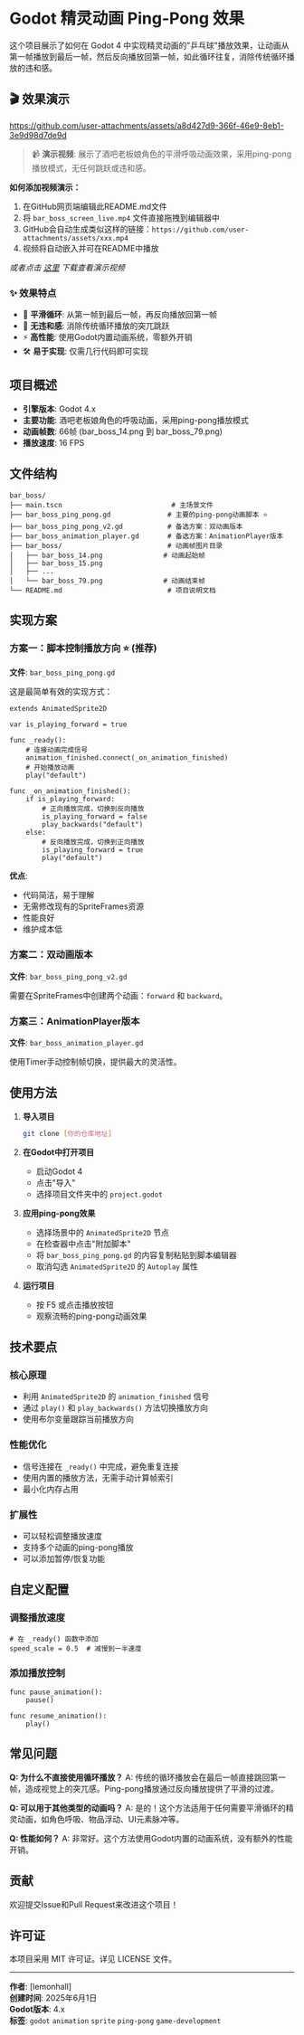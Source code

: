 # Godot 精灵动画 Ping-Pong 效果

这个项目展示了如何在 Godot 4 中实现精灵动画的"乒乓球"播放效果，让动画从第一帧播放到最后一帧，然后反向播放回第一帧，如此循环往复，消除传统循环播放的违和感。

## 🎬 效果演示

https://github.com/user-attachments/assets/a8d427d9-366f-46e9-8eb1-3e9d98d7de9d


> 📹 **演示视频**: 展示了酒吧老板娘角色的平滑呼吸动画效果，采用ping-pong播放模式，无任何跳跃或违和感。

**如何添加视频演示：**
1. 在GitHub网页端编辑此README.md文件
2. 将 `bar_boss_screen_live.mp4` 文件直接拖拽到编辑器中
3. GitHub会自动生成类似这样的链接：`https://github.com/user-attachments/assets/xxx.mp4`
4. 视频将自动嵌入并可在README中播放

*或者点击 [这里](bar_boss_screen_live.mp4) 下载查看演示视频*

### ✨ 效果特点
- 🔄 **平滑循环**: 从第一帧到最后一帧，再反向播放回第一帧
- 🎯 **无违和感**: 消除传统循环播放的突兀跳跃
- ⚡ **高性能**: 使用Godot内置动画系统，零额外开销
- 🛠️ **易于实现**: 仅需几行代码即可实现

## 项目概述

- **引擎版本**: Godot 4.x
- **主要功能**: 酒吧老板娘角色的呼吸动画，采用ping-pong播放模式
- **动画帧数**: 66帧 (bar_boss_14.png 到 bar_boss_79.png)
- **播放速度**: 16 FPS

## 文件结构

```
bar_boss/
├── main.tscn                           # 主场景文件
├── bar_boss_ping_pong.gd              # 主要的ping-pong动画脚本 ⭐
├── bar_boss_ping_pong_v2.gd           # 备选方案：双动画版本
├── bar_boss_animation_player.gd       # 备选方案：AnimationPlayer版本
├── bar_boss/                          # 动画帧图片目录
│   ├── bar_boss_14.png               # 动画起始帧
│   ├── bar_boss_15.png
│   ├── ...
│   └── bar_boss_79.png               # 动画结束帧
└── README.md                          # 项目说明文档
```

## 实现方案

### 方案一：脚本控制播放方向 ⭐ (推荐)

**文件**: `bar_boss_ping_pong.gd`

这是最简单有效的实现方式：

```gdscript
extends AnimatedSprite2D

var is_playing_forward = true

func _ready():
    # 连接动画完成信号
    animation_finished.connect(_on_animation_finished)
    # 开始播放动画
    play("default")

func _on_animation_finished():
    if is_playing_forward:
        # 正向播放完成，切换到反向播放
        is_playing_forward = false
        play_backwards("default")
    else:
        # 反向播放完成，切换到正向播放
        is_playing_forward = true
        play("default")
```

**优点**:
- 代码简洁，易于理解
- 无需修改现有的SpriteFrames资源
- 性能良好
- 维护成本低

### 方案二：双动画版本

**文件**: `bar_boss_ping_pong_v2.gd`

需要在SpriteFrames中创建两个动画：`forward` 和 `backward`。

### 方案三：AnimationPlayer版本

**文件**: `bar_boss_animation_player.gd`

使用Timer手动控制帧切换，提供最大的灵活性。

## 使用方法

1. **导入项目**
   ```bash
   git clone [你的仓库地址]
   ```

2. **在Godot中打开项目**
   - 启动Godot 4
   - 点击"导入"
   - 选择项目文件夹中的 `project.godot`

3. **应用ping-pong效果**
   - 选择场景中的 `AnimatedSprite2D` 节点
   - 在检查器中点击"附加脚本"
   - 将 `bar_boss_ping_pong.gd` 的内容复制粘贴到脚本编辑器
   - 取消勾选 `AnimatedSprite2D` 的 `Autoplay` 属性

4. **运行项目**
   - 按 F5 或点击播放按钮
   - 观察流畅的ping-pong动画效果

## 技术要点

### 核心原理
- 利用 `AnimatedSprite2D` 的 `animation_finished` 信号
- 通过 `play()` 和 `play_backwards()` 方法切换播放方向
- 使用布尔变量跟踪当前播放方向

### 性能优化
- 信号连接在 `_ready()` 中完成，避免重复连接
- 使用内置的播放方法，无需手动计算帧索引
- 最小化内存占用

### 扩展性
- 可以轻松调整播放速度
- 支持多个动画的ping-pong播放
- 可以添加暂停/恢复功能

## 自定义配置

### 调整播放速度
```gdscript
# 在 _ready() 函数中添加
speed_scale = 0.5  # 减慢到一半速度
```

### 添加播放控制
```gdscript
func pause_animation():
    pause()

func resume_animation():
    play()
```

## 常见问题

**Q: 为什么不直接使用循环播放？**
A: 传统的循环播放会在最后一帧直接跳回第一帧，造成视觉上的突兀感。Ping-pong播放通过反向播放提供了平滑的过渡。

**Q: 可以用于其他类型的动画吗？**
A: 是的！这个方法适用于任何需要平滑循环的精灵动画，如角色呼吸、物品浮动、UI元素脉冲等。

**Q: 性能如何？**
A: 非常好。这个方法使用Godot内置的动画系统，没有额外的性能开销。

## 贡献

欢迎提交Issue和Pull Request来改进这个项目！

## 许可证

本项目采用 MIT 许可证。详见 LICENSE 文件。

---

**作者**: [lemonhall]  
**创建时间**: 2025年6月1日  
**Godot版本**: 4.x  
**标签**: `godot` `animation` `sprite` `ping-pong` `game-development` 
